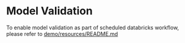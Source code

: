 # Model Validation
To enable model validation as part of scheduled databricks workflow, please refer to [demo/resources/README.md](../resources/README.md)
